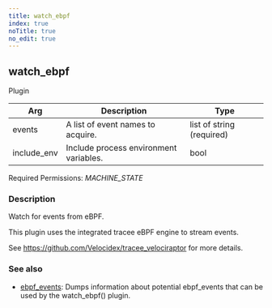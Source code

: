 ```yaml
---
title: watch_ebpf
index: true
noTitle: true
no_edit: true
---
```




<div class="vql_item"></div>


## watch_ebpf
<span class='vql_type pull-right page-header'>Plugin</span>



<div class="vqlargs"></div>

Arg | Description | Type
----|-------------|-----
events|A list of event names to acquire.|list of string (required)
include_env|Include process environment variables.|bool

Required Permissions: 
<i class="linkcolour label pull-right label-success">MACHINE_STATE</i>

### Description

Watch for events from eBPF.

This plugin uses the integrated tracee eBPF engine to stream events.

See https://github.com/Velocidex/tracee_velociraptor for more details.

### See also

- [ebpf_events](/vql_reference/misc/ebpf_events/): Dumps information about
  potential ebpf_events that can be used by the watch_ebpf() plugin.


